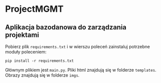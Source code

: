 # ProjectMGMT
## Aplikacja bazodanowa do zarządzania projektami

Pobierz plik ```requirements.txt``` i w wierszu poleceń zainstaluj potrzebne moduły poleceniem:

```
pip install -r requirements.txt
```

Głównym plikiem jest ```main.py```.
Pliki html znajdują się w folderze ```templates```.
Obrazy znajdują się w folderze ```imgs```.
